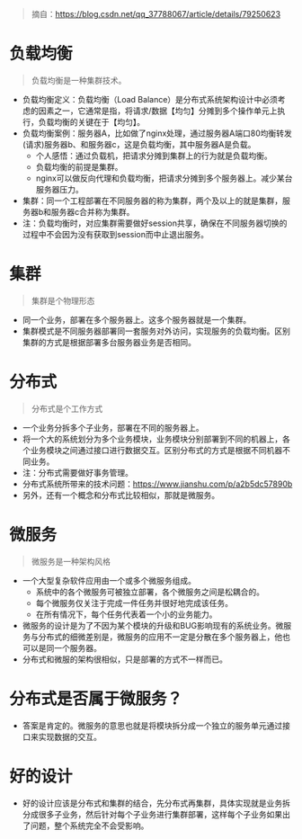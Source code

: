 > 摘自：https://blog.csdn.net/qq_37788067/article/details/79250623

# 负载均衡
> 负载均衡是一种集群技术。
* 负载均衡定义：负载均衡（Load Balance）是分布式系统架构设计中必须考虑的因素之一，它通常是指，将请求/数据【均匀】分摊到多个操作单元上执行，负载均衡的关键在于【均匀】。
* 负载均衡案例：服务器A，比如做了nginx处理，通过服务器A端口80均衡转发(请求)服务器b、和服务器c，这是负载均衡，其中服务器A是负载。
    - 个人感悟：通过负载机，把请求分摊到集群上的行为就是负载均衡。
    - 负载均衡的前提是集群。
    - nginx可以做反向代理和负载均衡，把请求分摊到多个服务器上。减少某台服务器压力。
* 集群：同一个工程部署在不同服务器的称为集群，两个及以上的就是集群，服务器b和服务器c合并称为集群。
* 注：负载均衡时，对应集群需要做好session共享，确保在不同服务器切换的过程中不会因为没有获取到session而中止退出服务。

# 集群
> 集群是个物理形态
* 同一个业务，部署在多个服务器上。这多个服务器就是一个集群。
* 集群模式是不同服务器部署同一套服务对外访问，实现服务的负载均衡。区别集群的方式是根据部署多台服务器业务是否相同。

# 分布式
> 分布式是个工作方式
* 一个业务分拆多个子业务，部署在不同的服务器上。
* 将一个大的系统划分为多个业务模块，业务模块分别部署到不同的机器上，各个业务模块之间通过接口进行数据交互。区别分布式的方式是根据不同机器不同业务。
* 注：分布式需要做好事务管理。
* 分布式系统所带来的技术问题：https://www.jianshu.com/p/a2b5dc57890b
* 另外，还有一个概念和分布式比较相似，那就是微服务。

# 微服务
> 微服务是一种架构风格
* 一个大型复杂软件应用由一个或多个微服务组成。
    - 系统中的各个微服务可被独立部署，各个微服务之间是松耦合的。
    - 每个微服务仅关注于完成一件任务并很好地完成该任务。
    - 在所有情况下，每个任务代表着一个小的业务能力。
* 微服务的设计是为了不因为某个模块的升级和BUG影响现有的系统业务。微服务与分布式的细微差别是，微服务的应用不一定是分散在多个服务器上，他也可以是同一个服务器。
* 分布式和微服的架构很相似，只是部署的方式不一样而已。

# 分布式是否属于微服务？
* 答案是肯定的。微服务的意思也就是将模块拆分成一个独立的服务单元通过接口来实现数据的交互。

# 好的设计
* 好的设计应该是分布式和集群的结合，先分布式再集群，具体实现就是业务拆分成很多子业务，然后针对每个子业务进行集群部署，这样每个子业务如果出了问题，整个系统完全不会受影响。
